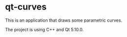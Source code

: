 # qt-curves

This is an application that draws some parametric curves.


The project is using C++ and Qt 5.10.0.

